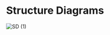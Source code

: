 # Structure Diagrams

![SD (1)](https://user-images.githubusercontent.com/69076776/114837782-b425fe00-9df1-11eb-81dc-349ed036ba6c.png)




